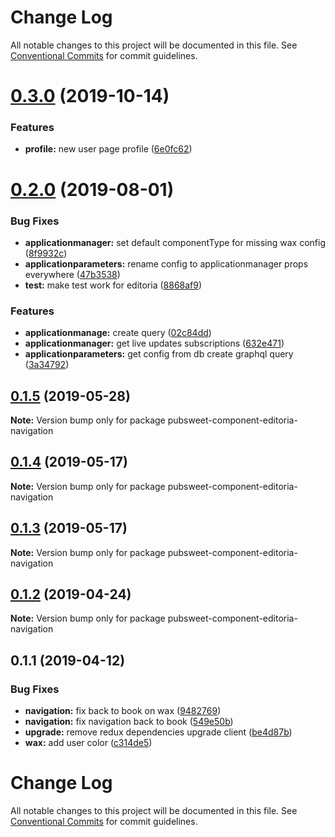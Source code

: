 # Change Log

All notable changes to this project will be documented in this file.
See [Conventional Commits](https://conventionalcommits.org) for commit guidelines.

<a name="0.3.0"></a>
# [0.3.0](https://gitlab.coko.foundation/editoria/editoria-navigation/compare/pubsweet-component-editoria-navigation@0.2.0...pubsweet-component-editoria-navigation@0.3.0) (2019-10-14)


### Features

* **profile:** new user page profile ([6e0fc62](https://gitlab.coko.foundation/editoria/editoria-navigation/commit/6e0fc62))




<a name="0.2.0"></a>
# [0.2.0](https://gitlab.coko.foundation/editoria/editoria-navigation/compare/pubsweet-component-editoria-navigation@0.1.5...pubsweet-component-editoria-navigation@0.2.0) (2019-08-01)


### Bug Fixes

* **applicationmanager:** set default componentType for missing wax config ([8f9932c](https://gitlab.coko.foundation/editoria/editoria-navigation/commit/8f9932c))
* **applicationparameters:** rename config to applicationmanager props everywhere ([47b3538](https://gitlab.coko.foundation/editoria/editoria-navigation/commit/47b3538))
* **test:** make test work for editoria ([8868af9](https://gitlab.coko.foundation/editoria/editoria-navigation/commit/8868af9))


### Features

* **applicationmanage:** create query ([02c84dd](https://gitlab.coko.foundation/editoria/editoria-navigation/commit/02c84dd))
* **applicationmanager:** get live updates subscriptions ([632e471](https://gitlab.coko.foundation/editoria/editoria-navigation/commit/632e471))
* **applicationparameters:** get config from db create graphql query ([3a34792](https://gitlab.coko.foundation/editoria/editoria-navigation/commit/3a34792))




<a name="0.1.5"></a>
## [0.1.5](https://gitlab.coko.foundation/editoria/editoria-navigation/compare/pubsweet-component-editoria-navigation@0.1.4...pubsweet-component-editoria-navigation@0.1.5) (2019-05-28)




**Note:** Version bump only for package pubsweet-component-editoria-navigation

<a name="0.1.4"></a>
## [0.1.4](https://gitlab.coko.foundation/editoria/editoria-navigation/compare/pubsweet-component-editoria-navigation@0.1.3...pubsweet-component-editoria-navigation@0.1.4) (2019-05-17)




**Note:** Version bump only for package pubsweet-component-editoria-navigation

<a name="0.1.3"></a>
## [0.1.3](https://gitlab.coko.foundation/editoria/editoria-navigation/compare/pubsweet-component-editoria-navigation@0.1.2...pubsweet-component-editoria-navigation@0.1.3) (2019-05-17)




**Note:** Version bump only for package pubsweet-component-editoria-navigation

<a name="0.1.2"></a>
## [0.1.2](https://gitlab.coko.foundation/editoria/editoria-navigation/compare/pubsweet-component-editoria-navigation@0.1.1...pubsweet-component-editoria-navigation@0.1.2) (2019-04-24)




**Note:** Version bump only for package pubsweet-component-editoria-navigation

<a name="0.1.1"></a>
## 0.1.1 (2019-04-12)


### Bug Fixes

* **navigation:** fix back to book on wax ([9482769](https://gitlab.coko.foundation/editoria/editoria-navigation/commit/9482769))
* **navigation:** fix navigation back to book ([549e50b](https://gitlab.coko.foundation/editoria/editoria-navigation/commit/549e50b))
* **upgrade:** remove redux dependencies upgrade client ([be4d87b](https://gitlab.coko.foundation/editoria/editoria-navigation/commit/be4d87b))
* **wax:** add user color ([c314de5](https://gitlab.coko.foundation/editoria/editoria-navigation/commit/c314de5))




# Change Log

All notable changes to this project will be documented in this file.
See [Conventional Commits](https://conventionalcommits.org) for commit guidelines.
